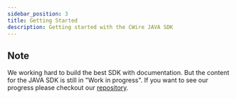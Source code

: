 ```yaml
---
sidebar_position: 3
title: Getting Started
description: Getting started with the CWire JAVA SDK
---
```


## Note
We working hard to build the best SDK with documentation. But the content for the JAVA SDK is still in "Work in progress". If you want to see our progress please checkout our [repository](https://github.com/cwire-io/java-sdk).